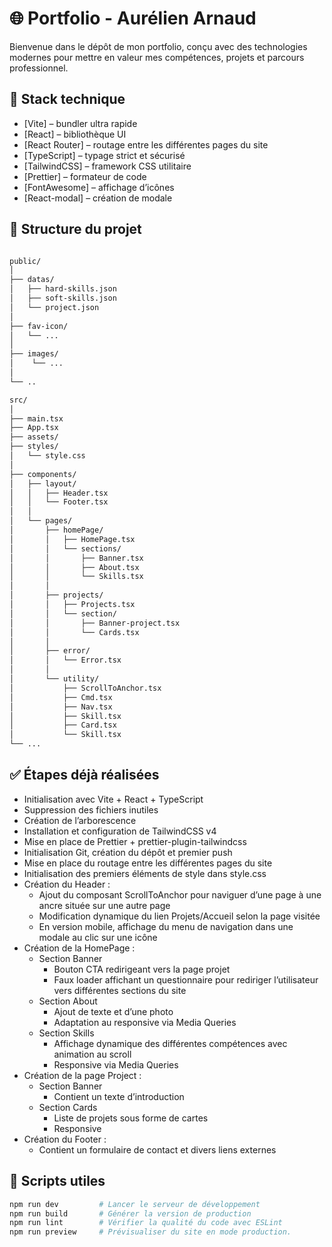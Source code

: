 # 🌐 Portfolio - Aurélien Arnaud

Bienvenue dans le dépôt de mon portfolio, conçu avec des technologies modernes pour mettre en valeur mes compétences, projets et parcours professionnel.

## 🚀 Stack technique

- [Vite] – bundler ultra rapide
- [React] – bibliothèque UI
- [React Router] – routage entre les différentes pages du site
- [TypeScript] – typage strict et sécurisé
- [TailwindCSS] – framework CSS utilitaire
- [Prettier] – formateur de code
- [FontAwesome] – affichage d’icônes
- [React-modal] – création de modale


## 📁 Structure du projet

```bash

public/
│
├── datas/
│   ├── hard-skills.json
│   ├── soft-skills.json
│   └── project.json
│
├── fav-icon/
│   └── ...
│
├── images/
│    └── ...
│   
└── ..

src/
│
├── main.tsx
├── App.tsx
├── assets/
├── styles/  
│   └── style.css
│
├── components/  
│   ├── layout/  
│   │   ├── Header.tsx
│   │   └── Footer.tsx
│   │
│   └── pages/  
│       ├── homePage/  
│       │   ├── HomePage.tsx
│       │   └── sections/
│       │       ├── Banner.tsx
│       │       ├── About.tsx
│       │       └── Skills.tsx
│       │
│       ├── projects/  
│       │   ├── Projects.tsx
│       │   └── section/
│       │       ├── Banner-project.tsx
│       │       └── Cards.tsx
│       │       
│       ├── error/
│       │   └── Error.tsx
│       │
│       └── utility/
│           ├── ScrollToAnchor.tsx
│           ├── Cmd.tsx
│           ├── Nav.tsx
│           ├── Skill.tsx
│           ├── Card.tsx
│           └── Skill.tsx
└── ...            
```

## ✅ Étapes déjà réalisées

- Initialisation avec Vite + React + TypeScript
- Suppression des fichiers inutiles
- Création de l’arborescence
- Installation et configuration de TailwindCSS v4
- Mise en place de Prettier + prettier-plugin-tailwindcss
- Initialisation Git, création du dépôt et premier push
- Mise en place du routage entre les différentes pages du site
- Initialisation des premiers éléments de style dans style.css
- Création du Header :
  - Ajout du composant ScrollToAnchor pour naviguer d’une page à une ancre située sur une autre page
  - Modification dynamique du lien Projets/Accueil selon la page visitée
  - En version mobile, affichage du menu de navigation dans une modale au clic sur une icône
- Création de la HomePage :
  - Section Banner
    - Bouton CTA redirigeant vers la page projet
    - Faux loader affichant un questionnaire pour rediriger l’utilisateur vers différentes sections du site
  - Section About
    - Ajout de texte et d’une photo
    - Adaptation au responsive via Media Queries
  - Section Skills
    - Affichage dynamique des différentes compétences avec animation au scroll
    - Responsive via Media Queries
- Création de la page Project :
  - Section Banner
    - Contient un texte d’introduction
  - Section Cards
    - Liste de projets sous forme de cartes
    - Responsive
- Création du Footer :
  - Contient un formulaire de contact et divers liens externes

## 🔧 Scripts utiles

```bash
npm run dev         # Lancer le serveur de développement
npm run build       # Générer la version de production
npm run lint        # Vérifier la qualité du code avec ESLint
npm run preview     # Prévisualiser du site en mode production.
```